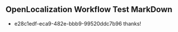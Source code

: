 ## OpenLocalization Workflow Test MarkDown
* e28c1edf-eca9-482e-bbb9-99520ddc7b96 thanks!

<!--HONumber=Sep16_HO1-->


